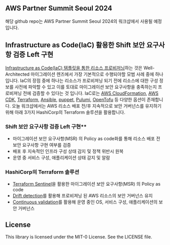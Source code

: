 ## AWS Partner Summit Seoul 2024

해당 github repo는 AWS Partner Summit Seoul 2024의 워크샵에서 사용될 예정입니다.  

## Infrastructure as Code(IaC) 활용한 Shift 보안 요구사항 검증 Left 구현

[Infrastructure as Code(IaC) 템플릿을 통한 리소스 프로비저닝](https://docs.aws.amazon.com/wellarchitected/latest/migration-lens/migrate-ops.html#MIG-OPS-bp-9.2-provision-resources-through-infrastructure-as-code-iac-templates)하는 것은 Well-Architected 마이그레이션 렌즈에서 가장 기본적으로 수행되야할 모범 사례 중에 하나입니다. IaC의 장점 중에 하나는 리소스가 프로비져닝 되기 전에 리소스에 대한 구성 정보를 사전에 파악할 수 있고 이를 토대로 마이그레이션 보안 요구사항을 충족하는지 프로비져닝 전에 검증할 수 있다는 것 입니다. IaC로는 [AWS CloudFormation](https://docs.aws.amazon.com/ko_kr/AWSCloudFormation/latest/UserGuide/Welcome.html), [AWS CDK](https://docs.aws.amazon.com/ko_kr/cdk/v2/guide/getting_started.html), [Terraform](https://www.terraform.io/), [Ansible](https://www.ansible.com/), [puppet](https://www.puppet.com/), [Pulumi](https://www.pulumi.com/), [OpenTofu](https://opentofu.org/) 등 다양한 옵션이 존재합니다. 오늘 워크샵에서는 AWS 리소스 배포 전/후 지속적으로 보안 거버넌스를 유지하기 위해 아래 3가지 HashiCorp의 Terraform 솔루션을 활용합니다. 

### Shift 보안 요구사항 검증 Left 구현**
* 마이그레이션 보안 요구사항(MSR) 의 Policy as code화를 통해 리소스 배포 전 보안 요구사항 구현 여부를 검증
* 배포 후 지속적인 인프라 구성 상태 감지 및 정책 위반시 원복
* 운영 중 서비스 구성, 애플리케이션 상태 감지 및 알람


### HashiCorp의 Terraform 솔루션
* [Terraform Sentinel](https://developer.hashicorp.com/sentinel)을 활용한 마이그레이션 보안 요구사항(MSR) 의 Policy as code
* [Drift detection](https://developer.hashicorp.com/terraform/cloud-docs/workspaces/health#drift-detection)를 활용해 프로비져닝 된 AWS 리소스의 보안 거버넌스 유지
* [Continuous validation](https://developer.hashicorp.com/terraform/cloud-docs/workspaces/health#continuous-validation)를 활용해 운영 중인 OS, 서비스 구성, 애플리케이션의 보안 거버넌스

## License

This library is licensed under the MIT-0 License. See the LICENSE file.

